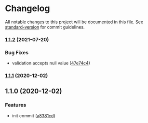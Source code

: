 # Changelog

All notable changes to this project will be documented in this file. See [standard-version](https://github.com/conventional-changelog/standard-version) for commit guidelines.

### [1.1.2](https://github.com/stumpam/ngx-cz-in/compare/v1.1.1...v1.1.2) (2021-07-20)


### Bug Fixes

* validation accepts null value ([47e74c4](https://github.com/stumpam/ngx-cz-in/commit/47e74c4d2a1b9eb5faa0caab27b46e4a0baa7872))

### [1.1.1](https://github.com/stumpam/ngx-cz-in/compare/v1.1.0...v1.1.1) (2020-12-02)

## 1.1.0 (2020-12-02)


### Features

* init commit ([a8381cd](https://github.com/stumpam/ngx-cz-in/commit/a8381cd12bea4d71761968b760c3997502a80cbc))
